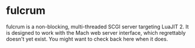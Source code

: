 # fulcrum

fulcrum is a non-blocking, multi-threaded SCGI server targeting LuaJIT 2.  It is designed to work with the Mach web server interface, which regrettably doesn't yet exist.  You might want to check back here when it does.